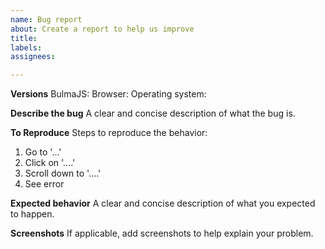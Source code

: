 ```yaml
---
name: Bug report
about: Create a report to help us improve
title:
labels:
assignees:

---
```


**Versions**
BulmaJS:
Browser:
Operating system:

**Describe the bug**
A clear and concise description of what the bug is.

**To Reproduce**
Steps to reproduce the behavior:
1. Go to '...'
2. Click on '....'
3. Scroll down to '....'
4. See error

**Expected behavior**
A clear and concise description of what you expected to happen.

**Screenshots**
If applicable, add screenshots to help explain your problem.
